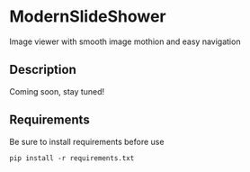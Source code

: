 # ModernSlideShower
Image viewer with smooth image mothion and easy navigation


## Description
Coming soon, stay tuned!


## Requirements
Be sure to install requirements before use
```
pip install -r requirements.txt
```
